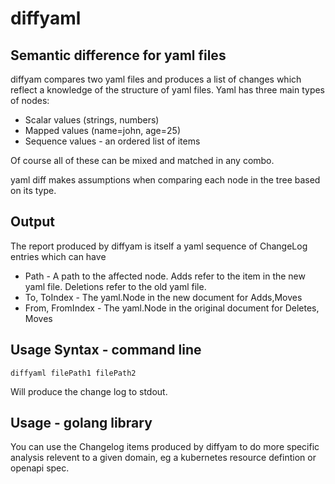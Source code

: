 # diffyaml

## Semantic difference for yaml files

diffyam compares two yaml files and produces a list of changes which reflect a
knowledge of the structure of yaml files. Yaml has three main types of nodes:
   * Scalar values (strings, numbers)
   * Mapped values (name=john, age=25)
   * Sequence values - an ordered list of items

Of course all of these can be mixed and matched in any combo.

yaml diff makes assumptions when comparing each node in the tree based on its type.

## Output

The report produced by diffyam is itself a yaml sequence of ChangeLog entries which can have
   * Path - A path to the affected node. Adds refer to the item in the new yaml file. Deletions refer
     to the old yaml file.
   * To, ToIndex - The yaml.Node in the new document for Adds,Moves
   * From, FromIndex - The yaml.Node in the original document for Deletes, Moves

## Usage Syntax - command line

    diffyaml filePath1 filePath2

Will produce the change log to stdout.


## Usage - golang library

You can use the Changelog items produced by diffyam to do more specific analysis relevent to a given domain, eg a kubernetes resource defintion or openapi spec.
